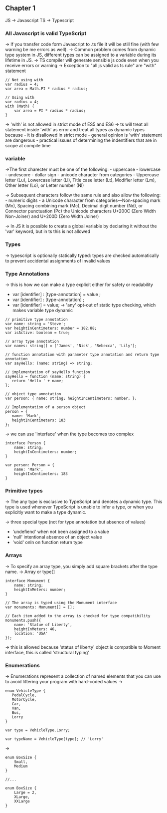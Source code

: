 ## Chapter 1
JS -> Javascript
TS -> Typescript

### All Javascript is valid TypeScript
-> If you transfer code form Javascript to .ts file it will be still fine (with few warning be me errors as well).
-> Common problem comes from dynamic type system in JS, different types can be assigned to a variable during its lifetime in JS.
-> TS compiler will generate sensible js code even when you receive errors or warning
-> Exception to "all js valid as ts rule" are "with" statement

```
// Not using with
var radius = 4;
var area = Math.PI * radius * radius;

// Using with
var radius = 4;
with (Math) {
    var area = PI * radius * radius;
}
```

-> 'with' is not allowed in strict mode of ES5 and ES6
-> ts will treat all statement inside 'with' as error and treat all types as dynamic types
because
	- it is disallowed in strict mode
	- general opinion is 'with' statement are dangerous
	- practical issues of determining the indentifiers that are in scope at compile time


### variable
->The first charecter must be one of the following:
	- uppercase
	- lowercase
	- undescore
	- dollar sign
	- unicode character from categories - Uppercase letter (Lu), Lowercase letter (Ll), Title case letter (Lt), Modifier letter (Lm), Other letter (Lo), or Letter number (Nl)

-> Subsequent characters follow the same rule and also allow the following:
	- numeric digits
	- a Unicode character from categories—Non-spacing mark (Mn), Spacing combining mark (Mc), Decimal digit number (Nd), or Connector punctuation (Pc)
	the Unicode characters U+200C (Zero Width Non-Joiner) and U+200D (Zero Width Joiner)

-> In JS it is possible to create a global variable by declaring it without the 'var' keyword, but in ts this is not allowed

### Types
-> typescript is optionally statically typed: types are checked automatically to prevent accidental assignments of invalid values

### Type Annotations
-> this is how we can make a type explicit either for safety or readability
 - var [identifier] : [type-annotation] = value ;
 - var [identifier] : [type-annotation]	;
 - var [identifier] = value;
 -> 'any' opt-out of static type checking, which makes variable type dynamic

 ```
 // primitive type annotation
var name: string = 'Steve';
var heightInCentimeters: number = 182.88;
var isActive: boolean = true;

// array type annotation
var names: string[] = ['James', 'Nick', 'Rebecca', 'Lily'];

// function annotation with parameter type annotation and return type annotation
var sayHello: (name: string) => string;

// implementation of sayHello function
sayHello = function (name: string) {
    return 'Hello ' + name;
};

// object type annotation
var person: { name: string; heightInCentimeters: number; };

// Implementation of a person object
person = {
    name: 'Mark',
    heightInCentimeters: 183
};
```

-> we can use 'interface' when the type becomes too complex
```
interface Person {
    name: string;
    heightInCentimeters: number;
}

var person: Person = {
    name: 'Mark',
    heightInCentimeters: 183
}
```

### Primitive types
-> The any type is exclusive to TypeScript and denotes a dynamic type. This type is used whenever TypeScript is unable to infer a type, or when you explicitly want to make a type dynamic.

-> three  special type (not for type annotation but absence of values)
- 'undefiend'  when not been assigned to a value
- 'null' intentional absence of an object value
- 'void' onln on function return type

### Arrays
-> To specify an array type, you simply add square brackets after the type name.
-> Array<type> or type[]

```
interface Monument {
    name: string;
    heightInMeters: number;
}

// The array is typed using the Monument interface
var monuments: Monument[] = [];

// Each item added to the array is checked for type compatibility
monuments.push({
    name: 'Statue of Liberty',
    heightInMeters: 46,
    location: 'USA'
});
```
-> this is allowed because 'status of liberty' object is compatible to Moment interface, this is called 'structural typing'

### Enumerations
-> Enumerations represent a collection of named elements that you can use to avoid littering your program with hard-coded values
->
 ```
enum VehicleType {
    PedalCycle,
    MotorCycle,
    Car,
    Van,
    Bus,
    Lorry
}

var type = VehicleType.Lorry;

var typeName = VehicleType[type]; // 'Lorry'
```

->
```
enum BoxSize {
    Small,
    Medium
}

//...

enum BoxSize {
    Large = 2,
    XLarge,
    XXLarge
}
```